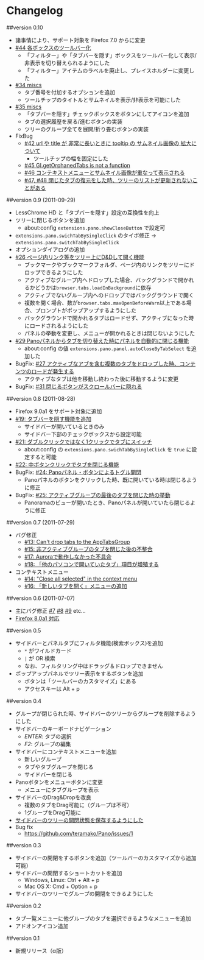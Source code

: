 Changelog
=========

##version 0.10
 * 諸事情により、サポート対象を Firefox 7.0 からに変更
 * [#44 各ボックスのツールバー化](https://github.com/teramako/Pano/issues/44)
   * 「フィルター」や「タブバーを隠す」ボックスをツールバー化して表示/非表示を切り替えられるようにした
   * 「フィルター」アイテムのラベルを廃止し、プレイスホルダーに変更した
 * [#34 miscs](https://github.com/teramako/Pano/issues/34)
   * タブ番号を付加するオプションを追加
   * ツールチップのタイトルとサムネイルを表示/非表示を可能にした
 * [#35 miscs](https://github.com/teramako/Pano/issues/35)
   * 「タブバーを隠す」チェックボックスをボタンにしてアイコンを追加
   * タブの選択履歴を戻る/進むボタンの実装
   * ツリーのグループ全てを展開/折り畳むボタンの実装
 * FixBug
   * [#42 url や title が 非常に長いときに tooltip の サムネイル画像の 拡大について](https://github.com/teramako/Pano/issues/42)
     * ツールチップの幅を固定にした
   * [#45 GI.getOrphanedTabs is not a function](https://github.com/teramako/Pano/issues/45)
   * [#46 コンテキストメニューとサムネイル画像が重なって表示される](https://github.com/teramako/Pano/issues/46)
   * [#47, #48 閉じたタブの復元をした時、ツリーのリストが更新されないことがある](https://github.com/teramako/Pano/issues/47)

##version 0.9 (2011-09-29)
 * LessChrome HD と「タブバーを隠す」設定の互換性を向上
 * ツリーに閉じるボタンを追加
   * about:config `extensions.pano.showCloseButton` で設定可
 * `extensions.pano.swichTabBySingleClick` のタイポ修正
   -> `extensions.pano.switchTabBySingleClick`
 * オプションダイアログの追加
 * [#26 ページ内リンク等をツリー上にD&Dして開く機能](https://github.com/teramako/Pano/issues/26)
   * ブックマークやブックマークフォルダ、ページ内のリンクをツリーにドロップできるようにした
   * アクティブなグループ内へドロップした場合、バックグランドで開かれるかどうかは`browser.tabs.loadInBackground`に依存
   * アクティブでないグループ内へのドロップではバックグラウンドで開く
   * 複数を開く場合、数が`browser.tabs.maxOpenBeforeWarn`以上である場合、プロンプトがポップアップするようにした
   * バックグラウンドで開かれるタブはロードせず、アクティブになった時にロードされるようにした
   * パネルの挙動を変更し、メニューが開かれるときは閉じないようにした
 * [#29 Panoパネルからタブを切り替えた時にパネルを自動的に閉じる機能](https://github.com/teramako/Pano/issues/29)
   * about:config の値 `extensions.pano.panel.autoCloseByTabSelect` を追加した
 * BugFix: [#27 アクティブなアブを含む複数のタブをドロップした時、コンテンツのロードが発生する](https://github.com/teramako/Pano/issues/27)
   * アクティブなタブは他を移動し終わった後に移動するように変更
 * BugFix: [#31 閉じるボタンがスクロールバーに隠れる](https://github.com/teramako/Pano/issues/31)

##version 0.8 (2011-08-28)

 * Firefox 9.0a1 をサポート対象に追加
 * [#19: タブバーを隠す機能を追加](https://github.com/teramako/Pano/issues/19)
   * サイドバーが開いているときのみ
   * サイドバー下部のチェックボックスから設定可能
 * [#21: ダブルクリックではなく1クリックでタブにスイッチ](https://github.com/teramako/Pano/issues/21)
   * about:config の `extensions.pano.swichTabBySingleClick` を `true` に設定すると可能
 * [#22: 中ボタンクリックでタブを閉じる機能](https://github.com/teramako/Pano/issues/22)
 * BugFix: [#24: Panoパネル・ボタンによるトグル開閉](https://github.com/teramako/Pano/issues/24)
   * Panoパネルのボタンをクリックした時、既に開いている時は閉じるように修正
 * BugFix: [#25: アクティブグループの最後のタブを閉じた時の挙動](https://github.com/teramako/Pano/issues/25)
   * Panoramaのビューが開いたとき、Panoパネルが開いていたら閉じるように修正

##version 0.7 (2011-07-29)

 * バグ修正
   * [#13: Can't drop tabs to the AppTabsGroup](https://github.com/teramako/Pano/issues/13)
   * [#15: 非アクティブグループのタブを閉じた後の不整合](https://github.com/teramako/Pano/issues/15)
   * [#17: Auroraで動作しなかった不具合](https://github.com/teramako/Pano/issues/17)
   * [#18: 「他のパソコンで開いていたタブ」項目が増殖する](https://github.com/teramako/Pano/issues/18)
 * コンテキストメニュー
   * [#14: "Close all selected" in the context menu](https://github.com/teramako/Pano/issues/14)
   * [#16: 「新しいタブを開く」メニューの追加](https://github.com/teramako/Pano/issues/16)

##version 0.6 (2011-07-07)

 * 主にバグ修正 [#7](https://github.com/teramako/Pano/issues/7) [#8](https://github.com/teramako/Pano/issues/8)
   [#9](https://github.com/teramako/Pano/issues/9) etc...
 * [Firefox 8.0a1 対応](https://github.com/teramako/Pano/issues?state=closed&page=1&milestone=3)

##version 0.5

 * サイドバーとパネルタブにフィルタ機能(検索ボックス)を追加
   * `*` がワイルドカード
   * `|` が OR 検索
   * なお、フィルタリング中はドラッグ＆ドロップできません
 * ポップアップパネルでツリー表示をするボタンを追加
   * ボタンは「ツールバーのカスタマイズ」にある
   * アクセスキーは Alt + p

##version 0.4

 * グループが閉じられた時、サイドバーのツリーからグループを削除するようにした
 * サイドバーのキーボードナビゲーション
   * _ENTER_: タブの選択
   * _F2_: グループの編集
 * サイドバーにコンテキストメニューを追加
   * 新しいグループ
   * タブやタブグループを閉じる
   * サイドバーを閉じる
 * Panoボタンをメニューボタンに変更
   * メニューにタブグループを表示
 * サイドバーのDrag&Dropを改良
   * 複数のタブをDrag可能に（グループは不可）
   * 1グループをDrag可能に
 * [サイドバーのツリーの開閉状態を保存するようにした](https://github.com/teramako/Pano/issues/2)
 * Bug fix
   * https://github.com/teramako/Pano/issues/1
 
##version 0.3

 * サイドバーの開閉をするボタンを追加（ツールバーのカスタマイズから追加可能）
 * サイドバーの開閉するショートカットを追加
   * Windows, Linux: Ctrl + Alt + p
   * Mac OS X: Cmd + Option + p
 * サイドバーのツリーでグループの開閉をできるようにした

##version 0.2

 * タブ一覧メニューに他グループのタブを選択できるようなメニューを追加
 * アドオンアイコン追加

##version 0.1

 * 新規リリース（α版）


